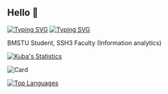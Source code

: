 ## Hello 👋

[![Typing SVG](https://readme-typing-svg.herokuapp.com?color=%2336BCF7&lines=BMSTU+Student)](https://git.io/typing-svg)
[![Typing SVG](https://readme-typing-svg.herokuapp.com?color=%2336BCF7&lines=SSH3+Faculty:+Information+analytics)](https://git.io/typing-svg)

BMSTU Student, SSH3 Faculty (Information analytics)

[![Kuba's Statistics](https://github-readme-stats.vercel.app/api?username=Kuba46)](https://github.com/Kuba46/github-readme-stats)

![Card](https://github-profile-summary-cards.vercel.app/api/cards/profile-details?username=Kuba46&theme=solarized_dark)

[![Top Languages](https://github-readme-stats.vercel.app/api/top-langs/?username=Kuba46&layout=compact)](https://github.com/Kuba46/github-readme-stats)

<!--
**Kuba46/Kuba46** is a ✨ _special_ ✨ repository because its `README.md` (this file) appears on your GitHub profile.

Here are some ideas to get you started:

- 🔭 I’m currently working on ...
- 🌱 I’m currently learning ...
- 👯 I’m looking to collaborate on ...
- 🤔 I’m looking for help with ...
- 💬 Ask me about ...
- 📫 How to reach me: ...
- 😄 Pronouns: ...
- ⚡ Fun fact: ...
-->
